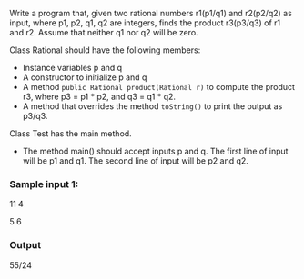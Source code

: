 Write a program that, given two rational numbers r1(p1/q1) and r2(p2/q2) as input, where p1, p2, q1, q2 are integers, finds the product r3(p3/q3) of r1 and r2. Assume that neither q1 nor q2 will be zero.

Class Rational should have the following members:
- Instance variables p and q
- A constructor to initialize p and q
- A method `public Rational product(Rational r)` to compute the product r3, where p3 = p1 * p2, and q3 = q1 * q2.
- A method that overrides the method `toString()` to print the output as p3/q3.

Class Test has the main method.
- The method main() should accept inputs p and q. The first line of input will be p1 and q1. The second line of input will be p2 and q2.

### Sample input 1:
11 4 

5 6

### Output


55/24

